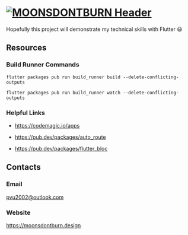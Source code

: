 # [![MOONSDONTBURN Header](https://i.imgur.com/1QHjcUZ.png)](https://moonsdontburn.design/)


Hopefully this project will demonstrate my technical skills with Flutter 😃

## Resources

### Build Runner Commands

`flutter packages pub run build_runner build --delete-conflicting-outputs`

`flutter packages pub run build_runner watch --delete-conflicting-outputs`

### Helpful Links

* https://codemagic.io/apps

* https://pub.dev/packages/auto_route

* https://pub.dev/packages/flutter_bloc

## Contacts

### Email

pvu2002@outlook.com

### Website

https://moonsdontburn.design